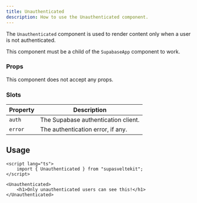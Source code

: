 ```yaml
---
title: Unauthenticated
description: How to use the Unauthenticated component.
---
```


The `Unauthenticated` component is used to render content only when a user is not authenticated.

This component must be a child of the `SupabaseApp` component to work.

### Props

This component does not accept any props.

### Slots

| Property  | Description                         |
| --------- | ----------------------------------- |
| `auth`    | The Supabase authentication client. |
| `error`   | The authentication error, if any.   |

## Usage

```svelte
<script lang="ts">
    import { Unauthenticated } from "supasveltekit";
</script>

<Unauthenticated>
    <h1>Only unauthenticated users can see this!</h1>
</Unauthenticated>
```